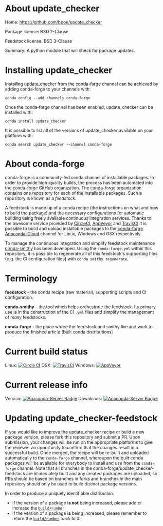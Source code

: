 About update_checker
====================

Home: https://github.com/bboe/update_checker

Package license: BSD 2-Clause

Feedstock license: BSD 3-Clause

Summary: A python module that will check for package updates.



Installing update_checker
=========================

Installing update_checker from the conda-forge channel can be achieved by adding conda-forge to your channels with:

```
conda config --add channels conda-forge
```

Once the conda-forge channel has been enabled, update_checker can be installed with:

```
conda install update_checker
```

It is possible to list all of the versions of update_checker available on your platform with:

```
conda search update_checker --channel conda-forge
```



About conda-forge
=================

conda-forge is a community-led conda channel of installable packages.
In order to provide high-quality builds, the process has been automated into the
conda-forge GitHub organization. The conda-forge organization contains one repository
for each of the installable packages. Such a repository is known as a *feedstock*.

A feedstock is made up of a conda recipe (the instructions on what and how to build
the package) and the necessary configurations for automatic building using freely
available continuous integration services. Thanks to the awesome service provided by
[CircleCI](https://circleci.com/), [AppVeyor](http://www.appveyor.com/)
and [TravisCI](https://travis-ci.org/) it is possible to build and upload installable
packages to the [conda-forge](https://anaconda.org/conda-forge)
[Anaconda-Cloud](http://docs.anaconda.org/) channel for Linux, Windows and OSX respectively.

To manage the continuous integration and simplify feedstock maintenance
[conda-smithy](http://github.com/conda-forge/conda-smithy) has been developed.
Using the ``conda-forge.yml`` within this repository, it is possible to regenerate all of
this feedstock's supporting files (e.g. the CI configuration files) with ``conda smithy regenerate``.


Terminology
===========

**feedstock** - the conda recipe (raw material), supporting scripts and CI configuration.

**conda-smithy** - the tool which helps orchestrate the feedstock.
                   Its primary use is in the construction of the CI ``.yml`` files
                   and simplify the management of *many* feedstocks.

**conda-forge** - the place where the feedstock and smithy live and work to
                  produce the finished article (built conda distributions)

Current build status
====================

Linux: [![Circle CI](https://circleci.com/gh/conda-forge/update_checker-feedstock.svg?style=shield)](https://circleci.com/gh/conda-forge/update_checker-feedstock)
OSX: [![TravisCI](https://travis-ci.org/conda-forge/update_checker-feedstock.svg?branch=master)](https://travis-ci.org/conda-forge/update_checker-feedstock)
Windows: [![AppVeyor](https://ci.appveyor.com/api/projects/status/github/conda-forge/update_checker-feedstock?svg=True)](https://ci.appveyor.com/project/conda-forge/update-checker-feedstock/branch/master)

Current release info
====================
Version: [![Anaconda-Server Badge](https://anaconda.org/conda-forge/update_checker/badges/version.svg)](https://anaconda.org/conda-forge/update_checker)
Downloads: [![Anaconda-Server Badge](https://anaconda.org/conda-forge/update_checker/badges/downloads.svg)](https://anaconda.org/conda-forge/update_checker)


Updating update_checker-feedstock
=================================

If you would like to improve the update_checker recipe or build a new
package version, please fork this repository and submit a PR. Upon submission,
your changes will be run on the appropriate platforms to give the reviewer an
opportunity to confirm that the changes result in a successful build. Once
merged, the recipe will be re-built and uploaded automatically to the
`conda-forge` channel, whereupon the built conda packages will be available for
everybody to install and use from the `conda-forge` channel.
Note that all branches in the conda-forge/update_checker-feedstock are
immediately built and any created packages are uploaded, so PRs should be based
on branches in forks and branches in the main repository should only be used to
build distinct package versions.

In order to produce a uniquely identifiable distribution:
 * If the version of a package **is not** being increased, please add or increase
   the [``build/number``](http://conda.pydata.org/docs/building/meta-yaml.html#build-number-and-string).
 * If the version of a package **is** being increased, please remember to return
   the [``build/number``](http://conda.pydata.org/docs/building/meta-yaml.html#build-number-and-string)
   back to 0.
